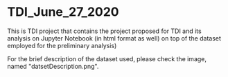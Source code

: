 # TDI_June_27_2020
This is TDI project that contains the project proposed for TDI and its analysis on Jupyter Notebook (in html format as well) on top of the dataset employed for the preliminary analysis)

For the brief description of the dataset used, please check the image, named "datsetDescription.png".
